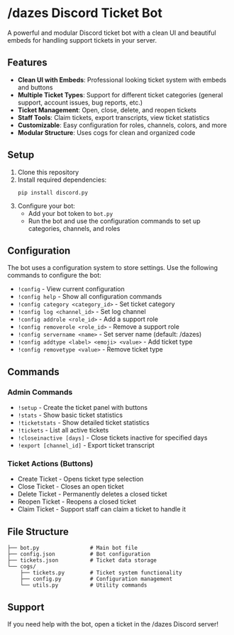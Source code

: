 # /dazes Discord Ticket Bot

A powerful and modular Discord ticket bot with a clean UI and beautiful embeds for handling support tickets in your server.

## Features

- **Clean UI with Embeds**: Professional looking ticket system with embeds and buttons
- **Multiple Ticket Types**: Support for different ticket categories (general support, account issues, bug reports, etc.)
- **Ticket Management**: Open, close, delete, and reopen tickets
- **Staff Tools**: Claim tickets, export transcripts, view ticket statistics
- **Customizable**: Easy configuration for roles, channels, colors, and more
- **Modular Structure**: Uses cogs for clean and organized code

## Setup

1. Clone this repository
2. Install required dependencies:
   ```
   pip install discord.py
   ```
3. Configure your bot:
   - Add your bot token to `bot.py`
   - Run the bot and use the configuration commands to set up categories, channels, and roles

## Configuration

The bot uses a configuration system to store settings. Use the following commands to configure the bot:

- `!config` - View current configuration
- `!config help` - Show all configuration commands
- `!config category <category_id>` - Set ticket category
- `!config log <channel_id>` - Set log channel
- `!config addrole <role_id>` - Add a support role
- `!config removerole <role_id>` - Remove a support role
- `!config servername <name>` - Set server name (default: /dazes)
- `!config addtype <label> <emoji> <value>` - Add ticket type
- `!config removetype <value>` - Remove ticket type

## Commands

### Admin Commands
- `!setup` - Create the ticket panel with buttons
- `!stats` - Show basic ticket statistics
- `!ticketstats` - Show detailed ticket statistics
- `!tickets` - List all active tickets
- `!closeinactive [days]` - Close tickets inactive for specified days
- `!export [channel_id]` - Export ticket transcript

### Ticket Actions (Buttons)
- Create Ticket - Opens ticket type selection
- Close Ticket - Closes an open ticket
- Delete Ticket - Permanently deletes a closed ticket
- Reopen Ticket - Reopens a closed ticket
- Claim Ticket - Support staff can claim a ticket to handle it

## File Structure

```
├── bot.py                # Main bot file
├── config.json           # Bot configuration
├── tickets.json          # Ticket data storage
└── cogs/
    ├── tickets.py        # Ticket system functionality
    ├── config.py         # Configuration management
    └── utils.py          # Utility commands
```

## Support

If you need help with the bot, open a ticket in the /dazes Discord server!
